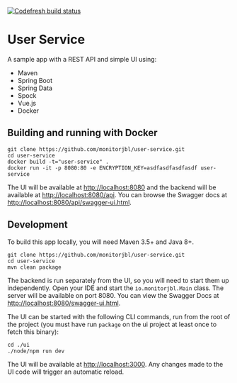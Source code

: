 [![Codefresh build status]( https://g.codefresh.io/api/badges/build?repoOwner=monitorjbl&repoName=user-service&branch=master&pipelineName=user-service&accountName=monitorjbl&type=cf-2)]( https://g.codefresh.io/repositories/monitorjbl/user-service/builds?filter=trigger:build;branch:master;service:59ab851dc3e3230001cecf79~user-service)

# User Service 

A sample app with a REST API and simple UI using:

* Maven
* Spring Boot
* Spring Data
* Spock
* Vue.js
* Docker

## Building and running  with Docker

```
git clone https://github.com/monitorjbl/user-service.git
cd user-service
docker build -t="user-service" .
docker run -it -p 8080:80 -e ENCRYPTION_KEY=asdfasdfasdfasdf user-service
```

The UI will be available at [http://localhost:8080](http://localhost:8080) and the backend will be available at [http://localhost:8080/api](http://localhost:8080/api). You can browse the Swagger docs at [http://localhost:8080/api/swagger-ui.html](http://localhost:8080/api/swagger-ui.html).

## Development

To build this app locally, you will need Maven 3.5+ and Java 8+.

```
git clone https://github.com/monitorjbl/user-service.git
cd user-service
mvn clean package
```

The backend is run separately from the UI, so you will need to start them up independently. Open your IDE and start the `io.monitorjbl.Main` class. The server will be available on port 8080. You can view the Swagger Docs at [http://localhost:8080/swagger-ui.html](http://localhost:8080/swagger-ui.html).

The UI can be started with the following CLI commands, run from the root of the project (you must have run `package` on the ui project at least once to fetch this binary):

```
cd ./ui
./node/npm run dev
```

The UI will be available at [http://localhost:3000](http://localhost:3000). Any changes made to the UI code will trigger an automatic reload.